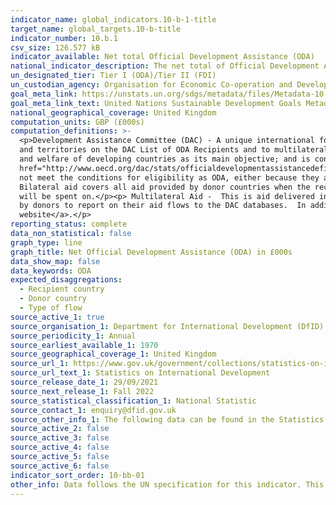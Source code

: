 ```yaml
---
indicator_name: global_indicators.10-b-1-title
target_name: global_targets.10-b-title
indicator_number: 10.b.1
csv_size: 126.577 kB
indicator_available: Net total Official Development Assistance (ODA)
national_indicator_description: The net total of Official Development Assistance from the United Kingdom around the world, by recipient country
un_designated_tier: Tier I (ODA)/Tier II (FDI)
un_custodian_agency: Organisation for Economic Co-operation and Development (OECD)
goal_meta_link: https://unstats.un.org/sdgs/metadata/files/Metadata-10-0B-01.pdf 
goal_meta_link_text: United Nations Sustainable Development Goals Metadata (PDF 202 KB)
national_geographical_coverage: United Kingdom
computation_units: GBP (£000s)
computation_definitions: >-
  <p>Development Assistance Committee (DAC) - A unique international forum of many of the largest funders of aid, including 30 DAC Members. The World Bank, IMF and UNDP participate as observers.</p><p>Official development assistance (ODA) - The DAC defines ODA as “those flows to countries
  and territories on the DAC List of ODA Recipients and to multilateral institutions which are i) provided by official agencies, including state and local governments, or by their executive agencies; and ii) each transaction is administered with the promotion of the economic development
  and welfare of developing countries as its main objective; and is concessional in character and conveys a grant element of at least 25 per cent (calculated at a rate of discount of 10 per cent)(<a
  href="http://www.oecd.org/dac/stats/officialdevelopmentassistancedefinitionandcoverage.htm"> ODA definition coverage</a>).</p><p> Other official flows (OOF) - Other official flows (excluding officially supported export credits) are defined as transactions by the official sector which do
  not meet the conditions for eligibility as ODA, either because they are not primarily aimed at development, or because they are not sufficiently concessional (<a href="http://www.oecd.org/dac/stats/documentupload/DCDDAC(2016)3FINAL.pdf"> DAC </a> - Para 24).</p><p>Bilateral Aid -
  Bilateral aid covers all aid provided by donor countries when the recipient country, sector or project is known. Bilateral aid also includes aid that is channelled through a multilateral organisation where the government department determines the country, sector or theme that the funds
  will be spent on.</p><p> Multilateral Aid -  This is aid delivered in the form of core contributions to organisations on the DAC List of Multilateral Organisations.  </p><p>Purpose Codes - The DAC (Development Assistance Committee) Secretariat maintains various code lists which are used
  by donors to report on their aid flows to the DAC databases.  In addition, these codes are used to classify information in the DAC databases. The sector classification codes used can be found on the <a href="http://www.oecd.org/dac/stats/purposecodessectorclassification.htm">OECD
  website</a>.</p>
reporting_status: complete
data_non_statistical: false
graph_type: line
graph_title: Net Official Development Assistance (ODA) in £000s
data_show_map: false
data_keywords: ODA
expected_disaggregations:
  - Recipient country
  - Donor country
  - Type of flow
source_active_1: true
source_organisation_1: Department for International Development (DfID)
source_periodicity_1: Annual
source_earliest_available_1: 1970
source_geographical_coverage_1: United Kingdom
source_url_1: https://www.gov.uk/government/collections/statistics-on-international-development
source_url_text_1: Statistics on International Development
source_release_date_1: 29/09/2021
source_next_release_1: Fall 2022
source_statistical_classification_1: National Statistic
source_contact_1: enquiry@dfid.gov.uk
source_other_info_1: The following data can be found in the Statistics on International Development - Final UK Aid Spend 2020 publication - Table C1. UK Net ODA 1970-2020 (£ millions) and Data underlying the SID tables ('Additional tables - Statistics on International Development final UK aid spend 2020).
source_active_2: false
source_active_3: false
source_active_4: false
source_active_5: false
source_active_6: false
indicator_sort_order: 10-bb-01
other_info: Data follows the UN specification for this indicator. This indicator has been identified in collaboration with topic experts.
---
```

